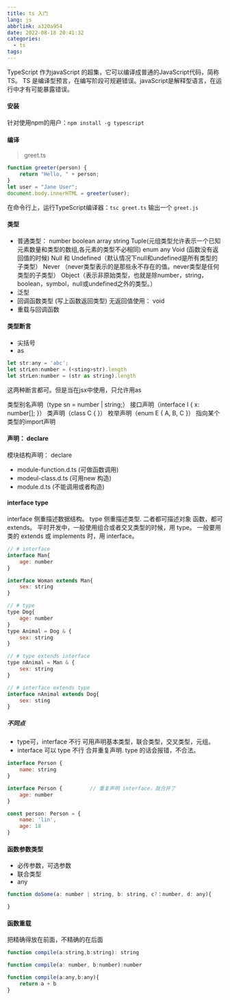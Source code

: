 ```yaml
---
title: ts 入门
lang: js
abbrlink: a320a954
date: 2022-08-18 20:41:32
categories:
  - ts
tags:
---
```


TypeScript 作为javaScript 的超集，它可以编译成普通的JavaScript代码，简称TS。
TS 是编译型预言，在编写阶段可规避错误。javaScript是解释型语言，在运行中才有可能暴露错误。
<!-- more -->
#### 安装
针对使用npm的用户：`npm install -g typescript`

#### 编译
> greet.ts
```ts
function greeter(person) {
    return "Hello, " + person;
}
let user = "Jane User";
document.body.innerHTML = greeter(user);

```
在命令行上，运行TypeScript编译器：`tsc greet.ts` 输出一个 `greet.js`
#### 类型
 + 普通类型：
    number 
    boolean 
    array 
    string 
    Tuple(元组类型允许表示一个已知元素数量和类型的数组,各元素的类型不必相同)
    enum
    any
    Void (函数没有返回值的时候)
    Null 和 Undefined（默认情况下null和undefined是所有类型的子类型）
    Never （never类型表示的是那些永不存在的值。never类型是任何类型的子类型）
    Object（表示非原始类型，也就是除number，string，boolean，symbol，null或undefined之外的类型。）
+ 泛型
+ 回调函数类型 (写上函数返回类型)
  无返回值使用： void 
+ 重载与回调函数

#### 类型断言
+ 尖括号 
+ as 
```javaScript
let str:any = 'abc';
let strLen:number = (<sting>str).length
let strLen:number = (str as string).length
```
这两种断言都可。但是当在jsx中使用，只允许用as

类型别名声明（type sn = number | string;）
接口声明（interface I { x: number[]; }）
类声明（class C { }）
枚举声明（enum E { A, B, C }）
指向某个类型的import声明


#### 声明： declare
模块结构声明： declare 
+ module-function.d.ts (可做函数调用)
+ modeul-class.d.ts (可用new 构造)
+ module.d.ts (不能调用或者构造)


#### interface type
interface 侧重描述数据结构。
type 侧重描述类型. 二者都可描述对象 函数，都可extends。
平时开发中，一般使用组合或者交叉类型的时候，用 type。
一般要用类的 extends 或 implements 时，用 interface。
```javaScript
// # interface
interface Man{
    age: number
}

interface Woman extends Man{
    sex: string
}

// # type
type Dog{
    age: number
}
type Animal = Dog & {
    sex: string
}

// # type extends interface
type nAnimal = Man & {
    sex: string
}

// # interface extends type
interface nAnimal extends Dog{
    sex: sting
}

```

##### 不同点

+ type可，interface 不行
  可用声明基本类型，联合类型，交叉类型，元组。 
+ interface 可以 type 不行
  合并重复声明. type 的话会报错，不合法。
```javascript
interface Person {
    name: string
}

interface Person {         // 重复声明 interface，就合并了
    age: number 
}

const person: Person = {
    name: 'lin',
    age: 18
}
```


#### 函数参数类型
 + 必传参数，可选参数
 + 联合类型
 + any
 ```javaScript
function doSome(a: number | string, b: string, c?：number, d: any){

}
```

#### 函数重载
把精确得放在前面，不精确的在后面
```javaScript
function compile(a:string,b:string): string

function compile(a: number, b:number):number

function compile(a:any,b:any){
    return a + b
}

```


